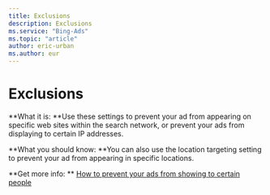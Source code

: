 ```yaml
---
title: Exclusions
description: Exclusions
ms.service: "Bing-Ads"
ms.topic: "article"
author: eric-urban
ms.author: eur
---
```


# Exclusions

**What it is: **Use these settings to prevent your ad from appearing on specific web sites within the search network, or prevent your ads from displaying to certain IP addresses.

**What you should know: **You can also use the location targeting setting to prevent your ad from appearing in specific locations.

**Get more info: **    [How to prevent your ads from showing to certain people](../hlp_BA_PROC_AddExclusions.md)


